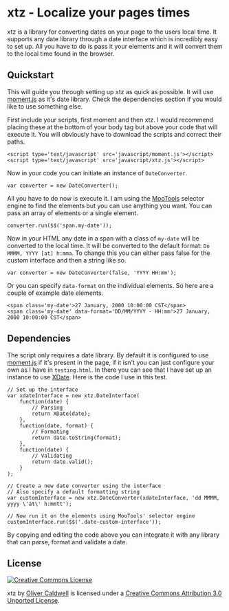 # xtz - Localize your pages times

xtz is a library for converting dates on your page to the users local time. It supports any date library through a date interface which is incredibly easy to set up. All you have to do is pass it your elements and it will convert them to the local time found in the browser.

## Quickstart

This will guide you through setting up xtz as quick as possible. It will use [moment.js](http://momentjs.com/) as it's date library. Check the dependencies section if you would like to use something else.

First include your scripts, first moment and then xtz. I would recommend placing these at the bottom of your body tag but above your code that will execute it. You will obviously have to download the scripts and correct their paths.

    <script type='text/javascript' src='javascript/moment.js'></script>
    <script type='text/javascript' src='javascript/xtz.js'></script>

Now in your code you can initiate an instance of `DateConverter`.

    var converter = new DateConverter();

All you have to do now is execute it. I am using the [MooTools](http://mootools.net/) selector engine to find the elements but you can use anything you want. You can pass an array of elements or a single element.

    converter.run($$('span.my-date'));

Now in your HTML any date in a span with a class of `my-date` will be converted to the local time. It will be converted to the default format: `Do MMMM, YYYY [at] h:mma`. To change this you can either pass false for the custom interface and then a string like so.

    var converter = new DateConverter(false, 'YYYY HH:mm');

Or you can specify `data-format` on the individual elements. So here are a couple of example date elements.

    <span class='my-date'>27 January, 2000 10:00:00 CST</span>
    <span class='my-date' data-format='DD/MM/YYYY - HH:mm'>27 January, 2000 10:00:00 CST</span>

## Dependencies

The script only requires a date library. By default it is configured to use [moment.js](http://momentjs.com/) if it's present in the page, if it isn't you can just configure your own as I have in `testing.html`. In there you can see that I have set up an instance to use [XDate](http://arshaw.com/xdate/). Here is the code I use in this test.

    // Set up the interface
    var xdateInterface = new xtz.DateInterface(
        function(date) {
            // Parsing
            return XDate(date);
        },
        function(date, format) {
            // Formating
            return date.toString(format);
        },
        function(date) {
            // Validating
            return date.valid();
        }
    );
    
    // Create a new date converter using the interface
    // Also specify a default formatting string
    var customInterface = new xtz.DateConverter(xdateInterface, 'dd MMMM, yyyy \'at\' h:mmtt');
    
    // Now run it on the elements using MooTools' selector engine
    customInterface.run($$('.date-custom-interface'));

By copying and editing the code above you can integrate it with any library that can parse, format and validate a date.

## License

[![Creative Commons License](http://i.creativecommons.org/l/by/3.0/88x31.png)](http://creativecommons.org/licenses/by/3.0/)

xtz by [Oliver Caldwell](http://oli.me.uk) is licensed under a [Creative Commons Attribution 3.0 Unported License](http://creativecommons.org/licenses/by/3.0/).